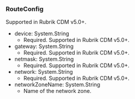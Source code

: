 ### RouteConfig
Supported in Rubrik CDM v5.0+.

- device: System.String
  - Required. Supported in Rubrik CDM v5.0+.
- gateway: System.String
  - Required. Supported in Rubrik CDM v5.0+.
- netmask: System.String
  - Required. Supported in Rubrik CDM v5.0+.
- network: System.String
  - Required. Supported in Rubrik CDM v5.0+.
- networkZoneName: System.String
  - Name of the network zone.
